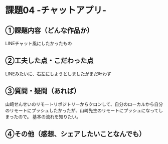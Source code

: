 # 課題04 -チャットアプリ-  
## ①課題内容（どんな作品か）
LINEチャット風にしたかったもの
## ②工夫した点・こだわった点
LINEみたいに、右左にしようとしましたがまだ叶わず
## ③質問・疑問（あれば）
山崎せんせいのリモートリポジトリーからクロンして、自分のローカルから自分のリモートにプッシュしたかったが、山﨑先生のリモートにプッシュになってしまったので。
基本の流れを知りたい。
## ④その他（感想、シェアしたいことなんでも）
